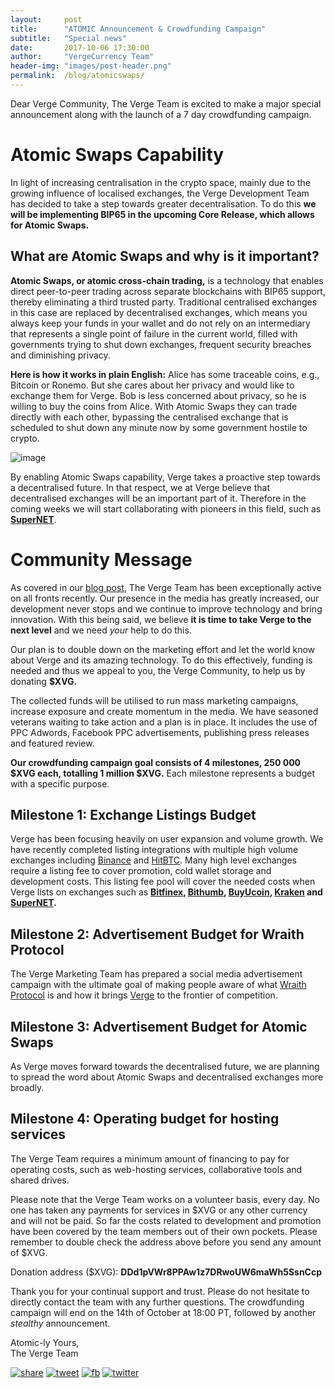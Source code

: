 ```yaml
---
layout:     post
title:      "ATOMIC Announcement & Crowdfunding Campaign"
subtitle:   "Special news"
date:       2017-10-06 17:30:00
author:     "VergeCurrency Team"
header-img: "images/post-header.png"
permalink:  /blog/atomicswaps/
---
```


Dear Verge Community,
The Verge Team is excited to make a major special announcement along with the launch of a 7 day crowdfunding campaign.

Atomic Swaps Capability
=====================

In light of increasing centralisation in the crypto space, mainly due to the growing influence of localised exchanges, the Verge Development Team has decided to take a step towards greater decentralisation. To do this **we will be implementing BIP65 in the upcoming Core Release, which allows for Atomic Swaps.**

What are Atomic Swaps and why is it important?
------------------------

**Atomic Swaps, or atomic cross-chain trading,** is a technology that enables direct peer-to-peer trading across separate blockchains with BIP65 support, thereby eliminating a third trusted party. Traditional centralised exchanges in this case are replaced by decentralised exchanges, which means you always keep your funds in your wallet and do not rely on an intermediary that represents a single point of failure in the current world, filled with governments trying to shut down exchanges, frequent security breaches and diminishing privacy.

**Here is how it works in plain English:**
Alice has some traceable coins, e.g., Bitcoin or Ronemo. But she cares about her privacy and would like to exchange them for Verge. Bob is less concerned about privacy, so he is willing to buy the coins from Alice. With Atomic Swaps they can trade directly with each other, bypassing the centralised exchange that is scheduled to shut down any minute now by some government hostile to crypto.

![image]({{site.baseUrl}}/images/atomicswaps.png)

By enabling Atomic Swaps capability, Verge takes a proactive step towards a decentralised future. In that respect, we at Verge believe that decentralised exchanges will be an important part of it. Therefore in the coming weeks we will start collaborating with pioneers in this field, such as **[SuperNET](https://www.supernet.org/)**.

Community Message
============================

As covered in our [blog post](https://medium.com/verge-currency-xvg/september-overview-the-roadmap-update-bde7943b46ea), The Verge Team has been exceptionally active on all fronts recently. Our presence in the media has greatly increased, our development never stops and we continue to improve technology and bring innovation. With this being said, we believe **it is time to take Verge to the next level** and we need *your* help to do this.

Our plan is to double down on the marketing effort and let the world know about Verge and its amazing technology. To do this effectively, funding is needed and thus we appeal to you, the Verge Community, to help us by donating **$XVG.**

The collected funds will be utilised to run mass marketing campaigns, increase exposure and create momentum in the media. We have seasoned veterans waiting to take action and a plan is in place. It includes the use of PPC Adwords, Facebook PPC advertisements, publishing press releases and featured review.

**Our crowdfunding campaign goal consists of 4 milestones, 250 000 $XVG each, totalling 1 million $XVG.** Each milestone represents a budget with a specific purpose.

Milestone 1: Exchange Listings Budget
----------------------------

Verge has been focusing heavily on user expansion and volume growth. We have recently completed listing integrations with multiple high volume exchanges including [Binance](https://www.binance.com/) and [HitBTC](https://hitbtc.com/). Many high level exchanges require a listing fee to cover promotion, cold wallet storage and development costs. This listing fee pool will cover the needed costs when Verge lists on exchanges such as **[Bitfinex](https://www.bitfinex.com/), [Bithumb](https://www.bithumb.com/), [BuyUcoin](http://buyucoin/), [Kraken](https://www.kraken.com/) and [SuperNET](https://www.supernet.org/).**

Milestone 2: Advertisement Budget for Wraith Protocol
----------------------

The Verge Marketing Team has prepared a social media advertisement campaign with the ultimate goal of making people aware of what [Wraith Protocol](https://www.youtube.com/watch?v=Yj8AskTpra0) is and how it brings [Verge](https://vergecurrency.com/) to the frontier of competition.

Milestone 3: Advertisement Budget for Atomic Swaps
--------------------

As Verge moves forward towards the decentralised future, we are planning to spread the word about Atomic Swaps and decentralised exchanges more broadly.

Milestone 4: Operating budget for hosting services
--------------------------

The Verge Team requires a minimum amount of financing to pay for operating costs, such as web-hosting services, collaborative tools and shared drives.

Please note that the Verge Team works on a volunteer basis, every day.
No one has taken any payments for services in $XVG or any other currency and will not be paid. So far the costs related to development and promotion have been covered by the team members out of their own pockets.
Please remember to double check the address above before you send any amount of $XVG.

Donation address ($XVG):
**DDd1pVWr8PPAw1z7DRwoUW6maWh5SsnCcp**

Thank you for your continual support and trust. Please do not hesitate to directly contact the team with any further questions.
The crowdfunding campaign will end on the 14th of October at 18:00 PT, followed by another *stealthy* announcement.

Atomic-ly Yours,  
The Verge Team

[![share](https://i.imgur.com/SY8iIIo.png)](https://www.facebook.com/sharer/sharer.php?u=https%3A//medium.com/verge-currency-xvg/atomic-announcement-crowdfunding-campaign-3173d1a8473d) [![tweet](https://i.imgur.com/GaU3g0i.png)](https://twitter.com/home?status=%23Verge%20Supporting%20Atomic%20Swaps%3A%20https%3A//goo.gl/uSfpgn%0A%23VergeNews%20%23XVG%20%23privacy%20%23crypto%20%20%23cryptocurrency%20%23altcoins)
[![fb](https://i.imgur.com/GUcvbwS.png)](https://www.facebook.com/VERGEcurrency/) [![twitter](https://i.imgur.com/XIYm5p4.png)](https://twitter.com/vergecurrency)

